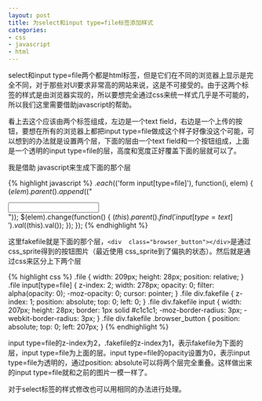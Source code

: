 ```yaml
---
layout: post
title: 为select和input type=file标签添加样式
categories:
- css
- javascript
- html
---
```

select和input type=file两个都是html标签，但是它们在不同的浏览器上显示是完全不同，对于那些对UI要求非常高的网站来说，这是不可接受的。由于这两个标签的样式是由浏览器实现的，所以要想完全通过css来统一样式几乎是不可能的，所以我们这里需要借助javascript的帮助。

看上去这个应该由两个标签组成，左边是一个text field，右边是一个上传的按钮，要想在所有的浏览器上都把input type=file做成这个样子好像没这个可能，可以想到的办法就是设置两个层，下面的层由一个text field和一个按钮组成，上面是一个透明的input type=file的层，高度和宽度正好覆盖下面的层就可以了。

我是借助 javascript来生成下面的那个层

{% highlight javascript %}
$.each($('form input[type=file]'), function(i, elem) {
  $(elem).parent().append($("<div class='fakefile'><input type='text'><div class='browser_button'></div></div>"));
  $(elem).change(function() {
    $(this).parent().find('input[type=text]').val($(this).val());
  });
});
{% endhighlight %}

这里fakefile就是下面的那个层，`<div  class="browser_button"></div>`是通过css_sprite得到的按钮图片（最近使用 css_sprite到了偏执的状态）。然后就是通过css来区分上下两个层

{% highlight css %}
.file {
  width: 209px;
  height: 28px;
  position: relative; }
.file input[type=file] {
  z-index: 2;
  width: 278px;
  opacity: 0;
  filter: alpha(opacity: 0);
  -moz-opacity: 0;
  cursor: pointer; }
.file div.fakefile {
  z-index: 1;
  position: absolute;
  top: 0;
  left: 0; }
.file div.fakefile input {
  width: 207px;
  height: 28px;
  border: 1px solid #c1c1c1;
  -moz-border-radius: 3px;
  -webkit-border-radius: 3px; }
.file div.fakefile .browser_button {
  position: absolute;
  top: 0;
  left: 207px; }
{% endhighlight %}

input  type=file的z-index为2，.fakefile的z-index为1，表示fakefile为下面的层，input  type=file为上面的层。input type=file的opacity设置为0，表示input  type=file为透明的，通过position: absolute可以将两个层完全重叠。这样做出来的input  type=file就和之前的图片一模一样了。

对于select标签的样式修改也可以用相同的办法进行处理。

